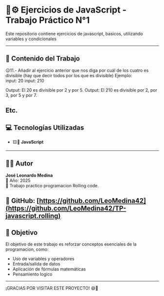 # 🧮⚙️ Ejercicios de JavaScript - Trabajo Práctico N°1 

Este repositorio contiene ejercicios de javascript, basicos, utilizando variables y condicionales

---

## 📌 Contenido del Trabajo

😥11.- Añadir al ejercicio anterior que nos diga por cuál de los cuatro es divisible (hay que decir todos por los que es divisible)
Ejemplo:  
input: 20
input: 210


Output: El 20 es divisible por 2 y por 5.
Output: El 210 es divisible por 2, por 3, por 5 y por 7. 


Etc.
---

## 💻 Tecnologías Utilizadas

- 🟨💛 **JavaScript** 

---

## 👨‍💻 Autor

**José Leonardo Medina**  
📅 Año: 2025  
📘 Trabajo practico programacion Rolling code.

🐙 GitHub: [https://github.com/LeoMedina42](https://github.com/LeoMedina42/TP-javascript.rolling)
---



## 🎯 Objetivo

El objetivo de este trabajo es reforzar conceptos esenciales de la programacion, como:

- Uso de variables y operadores
- Entrada/salida de datos
- Aplicación de fórmulas matemáticas
- Pensamiento logico

---

¡GRACIAS POR VISITAR ESTE PROYECTO! 😄💛
